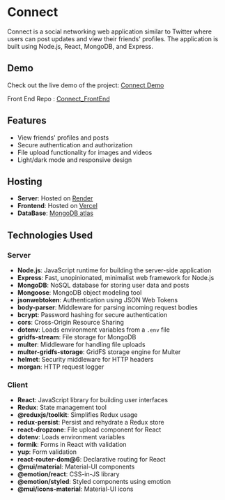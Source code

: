 # Connect

Connect is a social networking web application similar to Twitter where users can post updates and view their friends' profiles. The application is built using Node.js, React, MongoDB, and Express.

## Demo

Check out the live demo of the project: [Connect Demo](https://connect-phi-one.vercel.app/)

Front End Repo : [Connect_FrontEnd](https://github.com/Rishabh022/Connect_FrontEnd)

## Features

- View friends' profiles and posts
- Secure authentication and authorization
- File upload functionality for images and videos
- Light/dark mode and responsive design
  

## Hosting

- **Server**: Hosted on [Render](https://render.com/)
- **Frontend**: Hosted on [Vercel](https://vercel.com/)
- **DataBase**: [MongoDB atlas](https://www.mongodb.com/)

## Technologies Used

### Server

- **Node.js**: JavaScript runtime for building the server-side application
- **Express**: Fast, unopinionated, minimalist web framework for Node.js
- **MongoDB**: NoSQL database for storing user data and posts
- **Mongoose**: MongoDB object modeling tool
- **jsonwebtoken**: Authentication using JSON Web Tokens
- **body-parser**: Middleware for parsing incoming request bodies
- **bcrypt**: Password hashing for secure authentication
- **cors**: Cross-Origin Resource Sharing
- **dotenv**: Loads environment variables from a `.env` file
- **gridfs-stream**: File storage for MongoDB
- **multer**: Middleware for handling file uploads
- **multer-gridfs-storage**: GridFS storage engine for Multer
- **helmet**: Security middleware for HTTP headers
- **morgan**: HTTP request logger

### Client

- **React**: JavaScript library for building user interfaces
- **Redux**: State management tool
- **@reduxjs/toolkit**: Simplifies Redux usage
- **redux-persist**: Persist and rehydrate a Redux store
- **react-dropzone**: File upload component for React
- **dotenv**: Loads environment variables
- **formik**: Forms in React with validation
- **yup**: Form validation
- **react-router-dom@6**: Declarative routing for React
- **@mui/material**: Material-UI components
- **@emotion/react**: CSS-in-JS library
- **@emotion/styled**: Styled components using emotion
- **@mui/icons-material**: Material-UI icons
